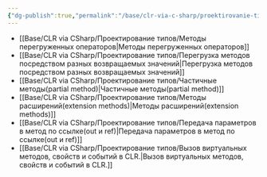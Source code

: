 ```yaml
---
{"dg-publish":true,"permalink":"/base/clr-via-c-sharp/proektirovanie-tipov/metody/"}
---
```



- [[Base/CLR via CSharp/Проектирование типов/Методы перегруженных операторов\|Методы перегруженных операторов]]
- [[Base/CLR via CSharp/Проектирование типов/Перегрузка методов посредством разных возвращаемых значений\|Перегрузка методов посредством разных возвращаемых значений]]
- [[Base/CLR via CSharp/Проектирование типов/Частичные методы(partial method)\|Частичные методы(partial method)]]
- [[Base/CLR via CSharp/Проектирование типов/Методы расширений(extension methods)\|Методы расширений(extension methods)]]
- [[Base/CLR via CSharp/Проектирование типов/Передача параметров в метод по ссылке(out и ref)\|Передача параметров в метод по ссылке(out и ref)]]
- [[Base/CLR via CSharp/Проектирование типов/Вызов виртуальных методов, свойств и событий в CLR.\|Вызов виртуальных методов, свойств и событий в CLR.]]
